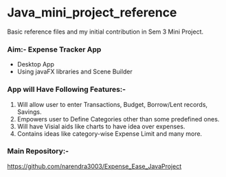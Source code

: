 # Java_mini_project_reference
Basic reference files and my initial contribution in Sem 3 Mini Project.

### Aim:- Expense Tracker App
- Desktop App
- Using javaFX libraries and Scene Builder

### App will Have Following Features:-
1) Will allow user to enter Transactions, Budget, Borrow/Lent records, Savings.
2) Empowers user to Define Categories other than some predefined ones.
3) Will have Visial aids like charts to have idea over expenses.
4) Contains ideas like category-wise Expense Limit and many more.

### Main Repository:-
https://github.com/narendra3003/Expense_Ease_JavaProject


